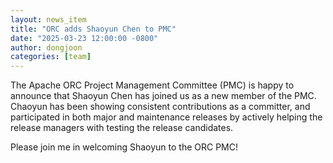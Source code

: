 ```yaml
---
layout: news_item
title: "ORC adds Shaoyun Chen to PMC"
date: "2025-03-23 12:00:00 -0800"
author: dongjoon
categories: [team]
---
```


The Apache ORC Project Management Committee (PMC) is happy to announce that Shaoyun Chen has joined us as a new member of the PMC. Chaoyun has been showing consistent contributions as a committer, and participated in both major and maintenance releases by actively helping the release managers with testing the release candidates.

Please join me in welcoming Shaoyun to the ORC PMC!

